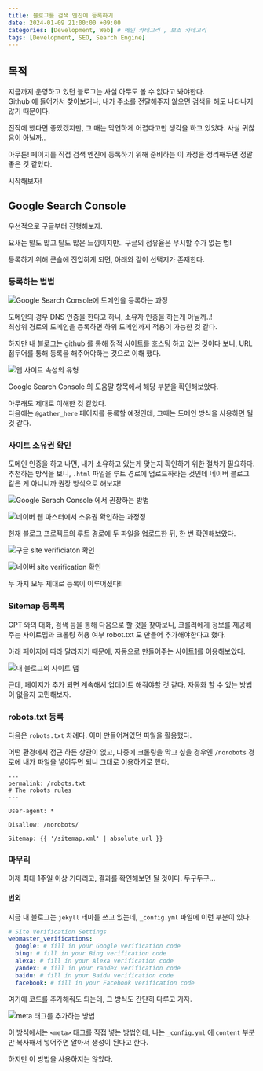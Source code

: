 ```yaml
---
title: 블로그를 검색 엔진에 등록하기
date: 2024-01-09 21:00:00 +09:00
categories: [Development, Web] # 메인 카테고리 , 보조 카테고리
tags: [Development, SEO, Search Engine]
---
```


## 목적

지금까지 운영하고 있던 블로그는 사실 아무도 볼 수 없다고 봐야한다.  
Github 에 들어가서 찾아보거나, 내가 주소를 전달해주지 않으면 검색을 해도 나타나지 않기 때문이다.

진작에 했다면 좋았겠지만, 그 때는 막연하게 어렵다고만 생각을 하고 있었다.
사실 귀찮음이 아닐까..

아무튼! 페이지를 직접 검색 엔진에 등록하기 위해 준비하는 이 과정을 정리해두면 정말 좋은 것 같았다.

시작해보자!

## Google Search Console

우선적으로 구글부터 진행해보자.

요새는 말도 많고 탈도 많은 느낌이지만.. 구글의 점유율은 무시할 수가 없는 법!

등록하기 위해 콘솔에 진입하게 되면, 아래와 같이 선택지가 존재한다.  

### 등록하는 법법

![Google Search Console에 도메인을 등록하는 과정](../assets/img/posts/2025-01-09-blog-검색엔진에-등록하기.png)

도메인의 경우 DNS 인증을 한다고 하니, 소유자 인증을 하는게 아닐까..!  
최상위 경로의 도메인을 등록하면 하위 도메인까지 적용이 가능한 것 같다.

하지만 내 블로그는 github 를 통해 정적 사이트를 호스팅 하고 있는 것이다 보니, URL 접두어를 통해 등록을 해주어야하는 것으로 이해 했다.

![웹 사이트 속성의 유형](../assets/img/posts/2025-01-09-blog-검색엔진에-등록하기-3.png)

Google Search Console 의 도움말 항목에서 해당 부분을 확인해보았다.

아무래도 제대로 이해한 것 같았다.  
다음에는 `@gather_here` 페이지를 등록할 예정인데, 그때는 도메인 방식을 사용하면 될 것 같다.

### 사이트 소유권 확인

도메인 인증을 하고 나면, 내가 소유하고 있는게 맞는지 확인하기 위한 절차가 필요하다.  
추천하는 방식을 보니, `.html` 파일을 루트 경로에 업로드하라는 것인데 네이버 블로그 같은 게 아니니까 권장 방식으로 해보자!

![Google Serach Console 에서 권장하는 방법](../assets/img/posts/2025-01-09-blog-검색엔진에-등록하기-1.png)

![네이버 웹 마스터에서 소유권 확인하는 과정정](../assets/img/posts/2025-01-09-blog-검색엔진에-등록하기-4.png)

현재 블로그 프로젝트의 루트 경로에 두 파일을 업로드한 뒤, 한 번 확인해보았다.

![구글 site verificiaton 확인](../assets/img/posts/2025-01-09-blog-검색엔진에-등록하기-6.png)

![네이버 site verification 확인](../assets/img/posts/2025-01-09-blog-검색엔진에-등록하기-5.png)

두 가지 모두 제대로 등록이 이루어졌다!!

### Sitemap 등록록

GPT 와의 대화, 검색 등을 통해 다음으로 할 것을 찾아보니, 크롤러에게 정보를 제공해주는 사이트맵과 크롤링 허용 여부 robot.txt 도 만들어 추가해야한다고 했다.

아래 페이지에 따라 달라지기 때문에, 자동으로 만들어주는 사이트[1]를 이용해보았다.

![내 블로그의 사이트 맵](../assets/img/posts/2025-01-09-blog-검색엔진에-등록하기-7.png)

근데, 페이지가 추가 되면 계속해서 업데이트 해줘야할 것 같다.
자동화 할 수 있는 방법이 없을지 고민해보자.

### robots.txt 등록

다음은 `robots.txt` 차례다. 이미 만들어져있던 파일을 활용했다.

어떤 환경에서 접근 하든 상관이 없고, 나중에 크롤링을 막고 싶을 경우엔 `/norobots` 경로에 내가 파일을 넣어두면 되니 그대로 이용하기로 했다.

```plain
---
permalink: /robots.txt
# The robots rules
---

User-agent: *

Disallow: /norobots/

Sitemap: {{ '/sitemap.xml' | absolute_url }}
```

### 마무리

이제 최대 1주일 이상 기다리고, 결과를 확인해보면 될 것이다.
두구두구...

#### 번외

지금 내 블로그는 `jekyll` 테마를 쓰고 있는데, `_config.yml` 파일에 이런 부분이 있다.

```yml
# Site Verification Settings
webmaster_verifications:
  google: # fill in your Google verification code
  bing: # fill in your Bing verification code
  alexa: # fill in your Alexa verification code
  yandex: # fill in your Yandex verification code
  baidu: # fill in your Baidu verification code
  facebook: # fill in your Facebook verification code
```

여기에 코드를 추가해줘도 되는데, 그 방식도 간단히 다루고 가자.

![meta 태그를 추가하는 방법](../assets/img/posts/2025-01-09-blog-검색엔진에-등록하기-2.png)

이 방식에서는 `<meta>` 태그를 직접 넣는 방법인데, 나는 `_config.yml` 에 `content` 부분만 복사해서 넣어주면 알아서 생성이 된다고 한다.

하지만 이 방법을 사용하지는 않았다.

[1]: https://www.xml-sitemaps.com/